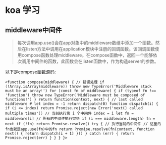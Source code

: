 
koa 学习
============

## middleware中间件

>每次调用app.use()会在app对象中的middleware数组中添加一个函数。然后在listen方法中调用在application模块中注册的回调函数。该回调函数使用compose函数处理middleware。在compose函数中，返回一个能够依次调用中间件的函数，此函数会在listen函数中，作为构造server的参数。

以下是compose函数源码:

`<function compose(middleware) {
  // 错误处理
  if (!Array.isArray(middleware)) throw new TypeError('Middleware stack must be an array!')
  for (const fn of middleware) {
    if (typeof fn !== 'function') throw new TypeError('Middleware must be composed of functions!')
  }
  return function(context, next) {
    // last called middleware #
    let index = -1
    return dispatch(0)
    function dispatch(i) {
      if (i <= index) return Promise.reject(new Error('next() called multiple times'))
      // 当前执行第 i 个中间件
      index = i
      let fn = middleware[i]
      // 所有的中间件执行完毕
      if (i === middleware.length) fn = next
      if (!fn) return Promise.resolve()
      try {
        // 执行当前的中间件
        // 这里的fn也就是app.use(fn)中的fn
        return Promise.resolve(fn(context, function next() {
          return dispatch(i + 1)
        }))
      } catch (err) {
        return Promise.reject(err)
      }
    }
  }
}>`
